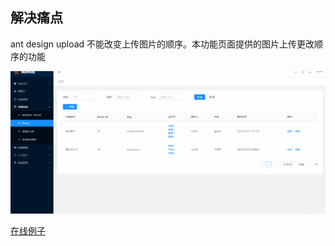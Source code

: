 ##  解决痛点

ant design upload 不能改变上传图片的顺序。本功能页面提供的图片上传更改顺序的功能

![Demo](https://raw.githubusercontent.com/linthan/bannermanage/master/assets/screenshot/demo.gif)

[在线例子](https://linthan.github.io/bannermanage/)
